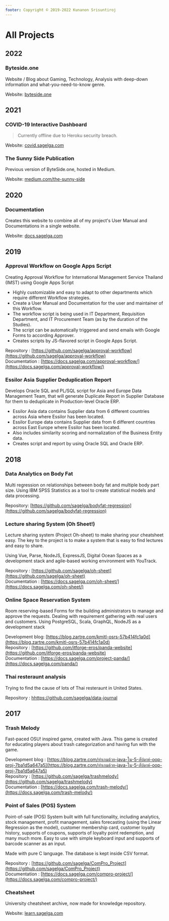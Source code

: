 ```yaml
---
footer: Copyright © 2019-2022 Kunanon Srisuntiroj
---
```


# All Projects
## 2022
### Byteside.one
Website / Blog about Gaming, Technology, Analysis with deep-down information and what-you-need-to-know genre.

Website: [byteside.one](https://byteside.one/)

## 2021
### COVID-19 Interactive Dashboard
> Currently offline due to Heroku security breach.

Website: [covid.sagelga.com](https://covid.sagelga.com/)

### The Sunny Side Publication
Previous version of ByteSide.one, hosted in Medium.

Website: [medium.com/the-sunny-side](https://medium.com/the-sunny-side)

## 2020
### Documentation
Creates this website to combine all of my project's User Manual and Documentations in a single website.

Website: [docs.sagelga.com](https://docs.sagelga.com/)

## 2019
### Approval Workflow on Google Apps Script
Creating Approval Workflow for International Management Service Thailand (IMST) using Google Apps Script
- Highly customizable and easy to adapt to other departments which require different Workflow strategies.
- Create a User Manual and Documentation for the user and maintainer of this Workflow.
- The workflow script is being used in IT Department, Requisition Department, and IT Procurement Team (as by the duration of the Studies).
- The script can be automatically triggered and send emails with Google Forms to according Approver.
- Creates scripts by JS-flavored script in Google Apps Script.

Repository : [https://github.com/sagelga/approval-workflow](https://github.com/sagelga/approval-workflow)<br/>
Documentation : [https://docs.sagelga.com/approval-workflow/](https://docs.sagelga.com/approval-workflow/)

### Essilor Asia Supplier Deduplication Report
Develops Oracle SQL and PL/SQL script for Asia and Europe Data Management Team, that will generate Duplicate Report in Supplier Database for them to deduplicate in Production-level Oracle ERP.
 - Essilor Asia data contains Supplier data from 6 different countries across Asia where Essilor has been located.
 - Essilor Europe data contains Supplier data from 6 different countries across East Europe where Essilor has been located.
 - Also includes similarity scoring and normalization of the Business Entity data.
 - Creates script and report by using Oracle SQL and Oracle ERP.

## 2018
### Data Analytics on Body Fat
Multi regression on relationships between body fat and multiple body part size. Using IBM SPSS Statistics as a tool to create statistical models and data processing.

Repository: [https://github.com/sagelga/bodyfat-regression](https://github.com/sagelga/bodyfat-regression)

### Lecture sharing System (Oh Sheet!)
Lecture sharing system (Project Oh-sheet) to make sharing your cheatsheet easy.
The key to the project is to make a system that is easy to find lectures and easy to share.

Using Vue, Parse, NodeJS, ExpressJS, Digital Ocean Spaces as a development stack
and agile-based working environment with YouTrack.

Repository : [https://github.com/sagelga/oh-sheet](https://github.com/sagelga/oh-sheet)<br/>
Documentation : [https://docs.sagelga.com/oh-sheet/](https://docs.sagelga.com/oh-sheet/)

### Online Space Reservation System
Room reserving-based Forms for the building administrators to manage and approve the requests.
Dealing with requirement gathering with real users and customers.
Using PostgreSQL, Scala, GraphQL, NodeJS as a development stack

Development blog: [https://blog.zartre.com/kmitl-osrs-57b414fc1a0d](https://blog.zartre.com/kmitl-osrs-57b414fc1a0d)<br/>
Repository : [https://github.com/itforge-eros/panda-website](https://github.com/itforge-eros/panda-website)<br/>
Documentation : [https://docs.sagelga.com/project-panda/](https://docs.sagelga.com/panda/)

### Thai resteraunt analysis
Trying to find the cause of lots of Thai resteraunt in United States.

Repository : [hhttps://github.com/sagelga/data-journal](https://github.com/sagelga/data-journal)

## 2017
### Trash Melody
Fast-paced OSU! inspired game, created with Java.
This game is created for educating players about trash categorization and having fun with the game.

Development blog : [https://blog.zartre.com/ทำเกมด้วย-java-ใน-5-สัปดาห์-oop-proj-7ba1d5a647a5](https://blog.zartre.com/ทำเกมด้วย-java-ใน-5-สัปดาห์-oop-proj-7ba1d5a647a5)<br/>
Repository : [https://github.com/sagelga/trashmelody](https://github.com/sagelga/trashmelody)<br/>
Documentation : [https://docs.sagelga.com/trash-melody/](https://docs.sagelga.com/trash-melody/)

### Point of Sales (POS) System
Point-of-sale (POS) System built with full functionality, including analytics, stock management, profit management, sales forecasting (using the Linear Regression as the model), customer membership card, customer loyalty history, supports of coupons, supports of loyalty point redemption, and many much more.
Easy to use with simple keyboard input and supports of barcode scanner as an input.

Made with pure C language. The database is kept inside CSV format.

Repository : [https://github.com/sagelga/ComPro_Project](https://github.com/sagelga/ComPro_Project)<br/>
Documentation : [https://docs.sagelga.com/compro-project/](https://docs.sagelga.com/compro-project/)

### Cheatsheet
University cheatsheet archive, now made for knowledge repository.

Website: [learn.sagelga.com](https://learn.sagelga.com/)
